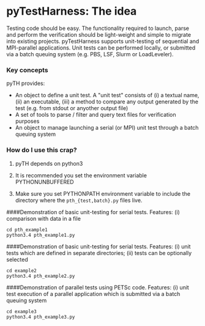 # pyTestHarness: The idea #

Testing code should be easy. The functionality required to launch, parse and perform the verification should be light-weight and simple to migrate into existing projects. pyTestHarness supports unit-testing of sequential and MPI-parallel applications. Unit tests can be performed locally, or submitted via a batch queuing system (e.g. PBS, LSF, Slurm or LoadLeveler).

### Key concepts ###

pyTH provides:

* An object to define a unit test. A "unit test" consists of (i) a textual name, (ii) an executable, (iii) a method to compare any output generated by the test (e.g. from stdout or anyother output file)
* A set of tools to parse / filter and query text files for verification purposes
* An object to manage launching a serial (or MPI) unit test through a batch queuing system

### How do I use this crap? ###

1. pyTH depends on python3

2. It is recommended you set the environment variable PYTHONUNBUFFERED

3. Make sure you set PYTHONPATH environment variable to include the directory where the ```pth_{test,batch}.py``` files live.

####Demonstration of basic unit-testing for serial tests. 
Features: 
(i) comparison with data in a file
  
    cd pth_example1
    python3.4 pth_example1.py
  
####Demonstration of basic unit-testing for serial tests.
Features:
(i) unit tests which are defined in separate directories;
(ii) tests can be optionally selected
  
    cd example2
    python3.4 pth_example2.py
  
####Demonstration of parallel tests using PETSc code. 
Features:
(i) unit test execution of a parallel application which is submitted via a batch queuing system

  
    cd example3
    python3.4 pth_example3.py